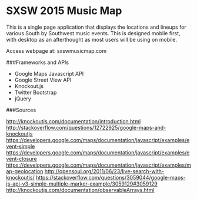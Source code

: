 SXSW 2015 Music Map
===================

This is a single page application that displays the locations and lineups for various South by Southwest music events. This is designed mobile first, with desktop as an afterthought as most users will be using on mobile. 

Access webpage at: sxswmusicmap.com

###Frameworks and APIs
* Google Maps Javascript API
* Google Street View API
* Knockout.js
* Twitter Bootstrap
* jQuery

###Sources

http://knockoutjs.com/documentation/introduction.html
http://stackoverflow.com/questions/12722925/google-maps-and-knockoutjs
https://developers.google.com/maps/documentation/javascript/examples/event-simple
https://developers.google.com/maps/documentation/javascript/examples/event-closure
https://developers.google.com/maps/documentation/javascript/examples/map-geolocation
http://opensoul.org/2011/06/23/live-search-with-knockoutjs/
https://stackoverflow.com/questions/3059044/google-maps-js-api-v3-simple-multiple-marker-example/3059129#3059129
http://knockoutjs.com/documentation/observableArrays.html